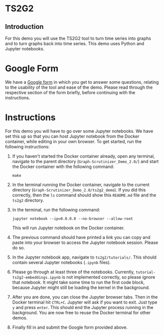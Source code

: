 # TS2G2
## Introduction
For this demo you will use the TS2G2 tool to turn time series into graphs and to turn graphs back into time series. This demo uses Python and Jupyter notebooks.

# Google Form
We have a [Google form](https://docs.google.com/forms/d/e/1FAIpQLSfvQgYfAaGZT3zr9S74O1VlaZg1Lwj1bh5Rq-Wxj5AX8T4mCA/viewform?usp=header) in which you get to answer some questions, relating to the usability of the tool and ease of the demo. Please read through the respective section of the form briefly, before continuing with the instructions.

# Instructions
For this demo you will have to go over some Jupyter notebooks. We have set this up so that you can host Jupyter notebook from the Docker container, while editing in your own browser. To get started, run the following instructions:

1. If you haven't started the Docker container already, open any terminal, navigate to the parent directory (`Graph-Scrutinizer_Demo_2.0/`) and start the Docker container with the following command:

    ```
    make
    ```

2. In the terminal running the Docker container, navigate to the current directory (`Graph-Scrutinizer_Demo_2.0/ts2g2_demo`). If you did this correctly, then the `ls` command should show this `README.md` file and the `ts2g2` directory.

3. In the terminal, run the following command:

    ```
    jupyter notebook --ip=0.0.0.0 --no-browser --allow-root
    ```

    This will run Jupyter notebook on the Docker container.

4. The previous command should have printed a link you can copy and paste into your browser to access the Jupyter notebook session. Please do so.

5. In the Jupyter notebook app, navigate to `ts2g2/tutorials/`. This should contain several Jupyter notebooks (`.ipynb` files).

6. Please go through at least three of the notebooks. Currently, `tutorial-ts2g2-embeddings.ipynb` is not implemented correctly, so please ignore that notebook. It might take some time to run the first code block, because Jupyter might still be loading the kernel in the background.

7. After you are done, you can close the Jupyter browser tabs. Then in the Docker terminal hit `CTRL+C`. Jupyter will ask if you want to exit. Just type `y` and press `enter`. This should end the Jupyter process running in the background. You are now free to reuse the Docker terminal for other demos.

7. Finally fill in and submit the Google form provided above.
